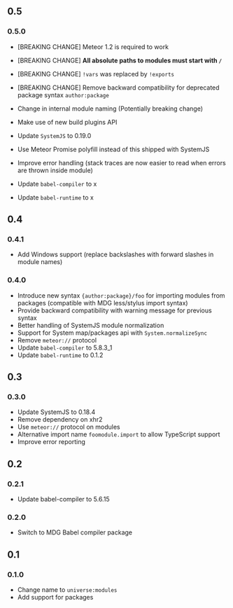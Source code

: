 
## 0.5

### 0.5.0

- [BREAKING CHANGE] Meteor 1.2 is required to work
- [BREAKING CHANGE] **All absolute paths to modules must start with `/`**
- [BREAKING CHANGE] `!vars` was replaced by `!exports`
- [BREAKING CHANGE] Remove backward compatibility for deprecated package syntax `author:package`

- Change in internal module naming (Potentially breaking change)
- Make use of new build plugins API
- Update `SystemJS` to 0.19.0
- Use Meteor Promise polyfill instead of this shipped with SystemJS
- Improve error handling (stack traces are now easier to read when errors are thrown inside module)
- Update `babel-compiler` to x
- Update `babel-runtime` to x

## 0.4

### 0.4.1

- Add Windows support (replace backslashes with forward slashes in module names)

### 0.4.0

- Introduce new syntax `{author:package}/foo` for importing modules from packages (compatible with MDG less/stylus import syntax)
- Provide backward compatibility with warning message for previous syntax
- Better handling of SystemJS module normalization
- Support for System map/packages api with `System.normalizeSync`
- Remove `meteor://` protocol
- Update `babel-compiler` to 5.8.3_1 
- Update `babel-runtime` to 0.1.2

## 0.3

### 0.3.0

- Update SystemJS to 0.18.4
- Remove dependency on xhr2
- Use `meteor://` protocol on modules
- Alternative import name `foomodule.import` to allow TypeScript support
- Improve error reporting

## 0.2

### 0.2.1

- Update babel-compiler to 5.6.15

### 0.2.0

- Switch to MDG Babel compiler package

## 0.1

### 0.1.0

- Change name to `universe:modules`
- Add support for packages
